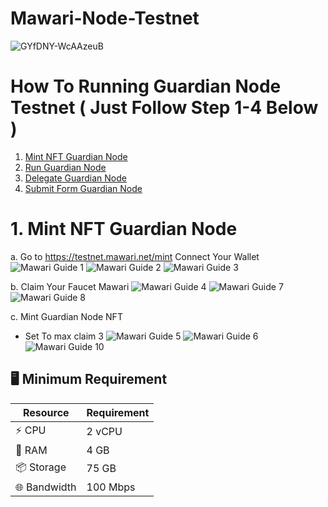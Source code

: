 # Mawari-Node-Testnet
![GYfDNY-WcAAzeuB](https://github.com/user-attachments/assets/e592cc0e-f2a7-41be-bf8a-32416b4189c7)

# How To Running Guardian Node Testnet ( Just Follow Step 1-4 Below )
1. [Mint NFT Guardian Node](#mint-nft-guardian-node)
2. [Run Guardian Node](#run-guardian-node)
3. [Delegate Guardian Node](delegate-guardian-node)
4. [Submit Form Guardian Node](submit-form-guardian-node)

# 1. Mint NFT Guardian Node 
a. Go to https://testnet.mawari.net/mint Connect Your Wallet
![Mawari Guide 1](https://github.com/user-attachments/assets/2b6b7ad1-e607-4106-ba07-616ba53d86ce)
![Mawari Guide 2](https://github.com/user-attachments/assets/a314abe0-38fb-4764-8840-409bc99d0827)
![Mawari Guide 3](https://github.com/user-attachments/assets/1c47705b-d449-48f8-b9e9-eb445df04e9b)

b. Claim Your Faucet Mawari
![Mawari Guide 4](https://github.com/user-attachments/assets/dd74364f-5842-45e8-bfe6-2b108b1bcabd)
![Mawari Guide 7](https://github.com/user-attachments/assets/95bb4bb0-6557-4bb5-87ff-6e01adc25de0)
![Mawari Guide 8](https://github.com/user-attachments/assets/952d4eb9-9f58-49fd-b8f7-99d04b362c80)

c. Mint Guardian Node NFT
- Set To max claim 3
  ![Mawari Guide 5](https://github.com/user-attachments/assets/376c4d83-73e8-47a1-8498-6a0048d4fd3c)
  ![Mawari Guide 6](https://github.com/user-attachments/assets/7d75c479-b4e8-4383-86c7-a5e82db92c8f)
  ![Mawari Guide 10](https://github.com/user-attachments/assets/e5eeac4a-e22a-491d-97e9-4f5937ddc256)


## 🖥️ Minimum Requirement

| Resource    | Requirement |
|-------------|-------------|
| ⚡ CPU       | 2 vCPU      |
| 💾 RAM       | 4 GB        |
| 📦 Storage   | 75 GB       |
| 🌐 Bandwidth | 100 Mbps    |

